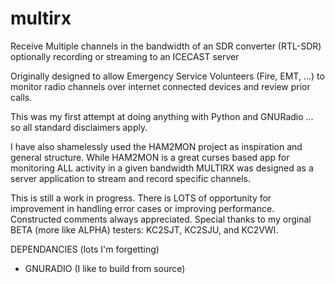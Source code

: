 # multirx
Receive Multiple channels in the bandwidth of an SDR converter (RTL-SDR) optionally recording or streaming to an ICECAST server 

Originally designed to allow Emergency Service Volunteers (Fire, EMT, ...) to
monitor radio channels over internet connected devices and review prior calls.

This was my first attempt at doing anything with Python and GNURadio ... so all
standard disclaimers apply. 

I have also shamelessly used the HAM2MON project as inspiration and general
structure. While HAM2MON is a great curses based app for monitoring ALL activity
in a given bandwidth MULTIRX was designed as a server application to stream and 
record specific channels. 

This is still a work in progress. There is LOTS of opportunity for improvement
in handling error cases or improving performance. Constructed comments always
appreciated. Special thanks to my orginal BETA (more like ALPHA) testers: KC2SJT,
KC2SJU, and KC2VWI.

DEPENDANCIES (lots I'm forgetting)
- GNURADIO (I like to build from source) 

